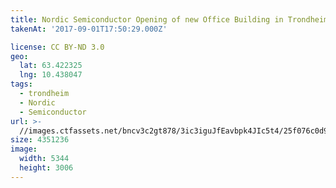 ```yaml
---
title: Nordic Semiconductor Opening of new Office Building in Trondheim
takenAt: '2017-09-01T17:50:29.000Z'

license: CC BY-ND 3.0
geo:
  lat: 63.422325
  lng: 10.438047
tags:
  - trondheim
  - Nordic
  - Semiconductor
url: >-
  //images.ctfassets.net/bncv3c2gt878/3ic3iguJfEavbpk4JIc5t4/25f076c0d953ef432c3e76df0e962a93/nordic-semiconductor-opening-of-new-office-building-in-trondheim_36170369284_o
size: 4351236
image:
  width: 5344
  height: 3006
---
```

